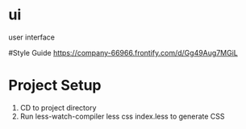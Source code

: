 # ui
user interface 

#Style Guide
https://company-66966.frontify.com/d/Gg49Aug7MGiL

# Project Setup
1. CD to project directory
1. Run less-watch-compiler less css index.less to generate CSS